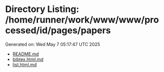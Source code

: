 # Directory Listing: /home/runner/work/www/www/processed/id/pages/papers
Generated on: Wed May  7 05:17:47 UTC 2025

- [README.md](README.md)
- [bibtex.html.md](bibtex.html.md)
- [list.html.md](list.html.md)

